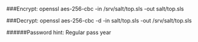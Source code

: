 ###Encrypt:
openssl aes-256-cbc -in /srv/salt/top.sls -out salt/top.sls

###Decrypt:
openssl aes-256-cbc -d -in salt/top.sls -out /srv/salt/top.sls

######Password hint:
Regular pass year
